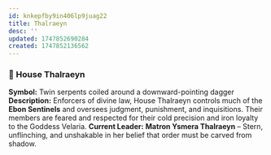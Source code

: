 ```yaml
---
id: knkepfby9in406lp9juag22
title: Thalraeyn
desc: ''
updated: 1747852690284
created: 1747852136562
---
```

### 🐍 House Thalraeyn

**Symbol:** Twin serpents coiled around a downward-pointing dagger
**Description:** Enforcers of divine law, House Thalraeyn controls much of the **Ebon Sentinels** and oversees judgment, punishment, and inquisitions. Their members are feared and respected for their cold precision and iron loyalty to the Goddess Velaria.
**Current Leader:** **Matron Ysmera Thalraeyn** – Stern, unflinching, and unshakable in her belief that order must be carved from shadow.